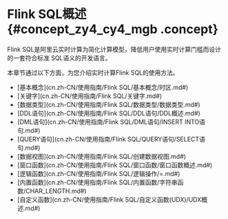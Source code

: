 # Flink SQL概述 {#concept_zy4_cy4_mgb .concept}

Flink SQL是阿里云实时计算为简化计算模型，降低用户使用实时计算门槛而设计的一套符合标准 SQL语义的开发语言。

本章节通过以下方面，为您介绍实时计算Flink SQL的使用方法。

-   [基本概念](cn.zh-CN/使用指南/Flink SQL/基本概念/时区.md#)
-   [关键字](cn.zh-CN/使用指南/Flink SQL/关键字.md#)
-   [数据类型](cn.zh-CN/使用指南/Flink SQL/数据类型/数据类型.md#)
-   [DDL语句](cn.zh-CN/使用指南/Flink SQL/DDL语句/DDL概述.md#)
-   [DML语句](cn.zh-CN/使用指南/Flink SQL/DML语句/INSERT INTO语句.md#)
-   [QUERY语句](cn.zh-CN/使用指南/Flink SQL/QUERY语句/SELECT语句.md#)
-   [数据视图](cn.zh-CN/使用指南/Flink SQL/创建数据视图.md#)
-   [窗口函数](cn.zh-CN/使用指南/Flink SQL/窗口函数/窗口函数概述.md#)
-   [逻辑函数](cn.zh-CN/使用指南/Flink SQL/逻辑操作/=.md#)
-   [内置函数](cn.zh-CN/使用指南/Flink SQL/内置函数/字符串函数/CHAR_LENGTH.md#)
-   [自定义函数](cn.zh-CN/使用指南/Flink SQL/自定义函数(UDX)/UDX概述.md#)

